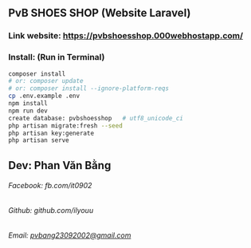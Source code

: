 ## PvB SHOES SHOP (Website Laravel)

### Link website: https://pvbshoesshop.000webhostapp.com/

### Install: (Run in Terminal)
```bash
composer install 	
# or: composer update 
# or: composer install --ignore-platform-reqs  
cp .env.example .env
npm install
npm run dev
create database: pvbshoesshop   # utf8_unicode_ci
php artisan migrate:fresh --seed
php artisan key:generate
php artisan serve
```

## Dev: Phan Văn Bằng
###### Facebook: fb.com/it0902
###### Github: github.com/ilyouu
###### Email: pvbang23092002@gmail.com